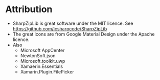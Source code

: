 # Attribution

- SharpZipLib is great software under the MIT licence.  See https://github.com/icsharpcode/SharpZipLib
- The great icons are from Google Material Design under the Apache licence.
- Also
    - Microsoft AppCenter
    - NewtonSoft.json
    - Microsoft.toolkit.uwp
    - Xamaerin.Essentials
    - Xamarin.Plugin.FilePicker
